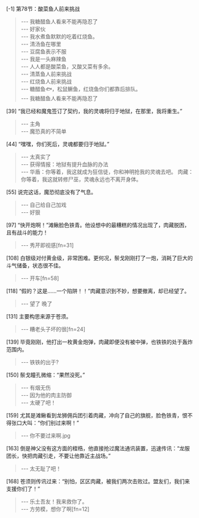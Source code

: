 
[-1] 第78节：酸菜鱼人前来挑战
>--- 我糖醋鱼人看来不能再隐忍了<br>
>--- 好家伙<br>
>--- 我水煮鱼默默的吃着红烧鱼。<br>
>--- 清汤鱼在哪里<br>
>--- 豆腐鱼表示不服<br>
>--- 我是一头麻辣鱼<br>
>--- 人人都是酸菜鱼，又酸又菜有多余。<br>
>--- 清蒸鱼人前来挑战<br>
>--- 红烧鱼人前来挑战<br>
>--- 糖醋鱼🐟，松鼠鳜鱼，红烧鱼你们都靠后排队。<br>
>--- 我糖醋鱼人看来不能再隐忍了<br>

[39] “我已经和魔鬼签订了契约，我的灵魂将归于地狱，在那里，我将重生。”
>--- 主角<br>
>--- 魔恐真的不简单<br>

[44] “嘿嘿，你们死后，灵魂都要归于地狱。”
>--- 太真实了<br>
>--- 获得情报：地狱有提升血脉的办法<br>
>--- 华盾：你等着，我这就成为狂信徒，你和神明抢我的灵魂去吧。
肉藏：你等着，我这就转修尸巫，灵魂永远也不离开身体。<br>

[55] 说完这话，魔恐彻底没有了气息。
>--- 自己给自己加戏<br>
>--- 好狠<br>

[97] “快开炮啊！”滩鳅脸色铁青。他设想中的最糟糕的情况出现了，肉藏脱困，且有战斗的能力！
>--- 秀芹即视感[fn=31]<br>

[108] 白银级对付黄金级，非常困难。更何况，鬃戈刚刚打了一炮，消耗了巨大的斗气储备，状态很不佳。
>--- 开车[fn=58]<br>

[118] “假的？这是……一个陷阱！！”肉藏意识到不妙，想要撤离，却已经望了。
>--- 望了 晚了<br>

[131] 主要构思来源于苍须。
>--- 糟老头子坏的很[fn=24]<br>

[139] 毕竟刚刚，他打出一枚黄金炮弹，肉藏即便没有被中弹，也铁铁的处于轰炸范围内。
>--- 铁铁的出于?<br>

[150] 鬃戈瞳孔微缩：“果然没死。”
>--- 有烟无伤<br>
>--- 因为他的肉主防御<br>
>--- 太硬了吧！<br>

[159] 尤其是滩鳅看到龙狮佣兵团引着肉藏，冲向了自己的旗舰，脸色铁青，恨不得张口大叫：“你们别过来啊！”
>--- 你不要过来啊.jpg<br>

[163] 倒是神父没有这方面的桎梏，他直接抢过魔法通讯装置，迅速传讯：“龙服团长，快把肉藏引走，不要让他靠近主战场。”
>--- 太无耻了吧！<br>

[168] 苍须则传讯过来：“别怕，区区肉藏，被我们两次击败过。盟友们，我们来支援你们了！”
>--- 乐土吾友！我来救你了。<br>
>--- 方劳模，想你了啊[fn=12]<br>
